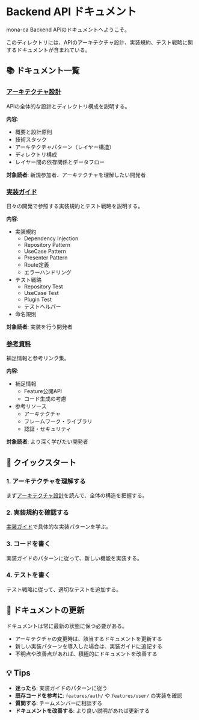 # Backend API ドキュメント

mona-ca Backend APIのドキュメントへようこそ。

このディレクトリには、APIのアーキテクチャ設計、実装規約、テスト戦略に関するドキュメントが含まれている。

## 📚 ドキュメント一覧

### [アーキテクチャ設計](./architecture.md)

APIの全体的な設計とディレクトリ構成を説明する。

**内容**:
- 概要と設計原則
- 技術スタック
- アーキテクチャパターン（レイヤー構造）
- ディレクトリ構成
- レイヤー間の依存関係とデータフロー

**対象読者**: 新規参加者、アーキテクチャを理解したい開発者

### [実装ガイド](./guides.md)

日々の開発で参照する実装規約とテスト戦略を説明する。

**内容**:
- 実装規約
  - Dependency Injection
  - Repository Pattern
  - UseCase Pattern
  - Presenter Pattern
  - Route定義
  - エラーハンドリング
- テスト戦略
  - Repository Test
  - UseCase Test
  - Plugin Test
  - テストヘルパー
- 命名規則

**対象読者**: 実装を行う開発者

### [参考資料](./references.md)

補足情報と参考リンク集。

**内容**:
- 補足情報
  - Feature公開API
  - コード生成の考慮
- 参考リソース
  - アーキテクチャ
  - フレームワーク・ライブラリ
  - 認証・セキュリティ

**対象読者**: より深く学びたい開発者

## 🚀 クイックスタート

### 1. アーキテクチャを理解する

まず[アーキテクチャ設計](./architecture.md)を読んで、全体の構造を把握する。

### 2. 実装規約を確認する

[実装ガイド](./guides.md)で具体的な実装パターンを学ぶ。

### 3. コードを書く

実装ガイドのパターンに従って、新しい機能を実装する。

### 4. テストを書く

テスト戦略に従って、適切なテストを追加する。

## 📝 ドキュメントの更新

ドキュメントは常に最新の状態に保つ必要がある。

- アーキテクチャの変更時は、該当するドキュメントを更新する
- 新しい実装パターンを導入した場合は、実装ガイドに追記する
- 不明点や改善点があれば、積極的にドキュメントを改善する

## 💡 Tips

- **迷ったら**: 実装ガイドのパターンに従う
- **既存コードを参考に**: `features/auth/` や `features/user/` の実装を確認
- **質問する**: チームメンバーに相談する
- **ドキュメントを改善する**: より良い説明があれば更新する

